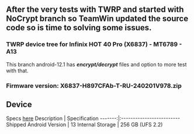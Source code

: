 ## After the very tests with TWRP and started with NoCrypt branch so TeamWin updated the source code so is time to solving some issues.

### TWRP device tree for Infinix HOT 40 Pro (X6837) - MT6789 - A13

This branch android-12.1 has ***encrypt/decrypt*** files and option to more test with that. 

### Firmware version: X6837-H897CFAb-T-RU-240201V978.zip 

## Device

Specs [here]((https://www.gsmarena.com/infinix_hot_40_pro-12733.php))
Description | Specification
-------:|:-------------------------
Shipped Android Version | 13
Internal Storage | 256 GB (UFS 2.2)
